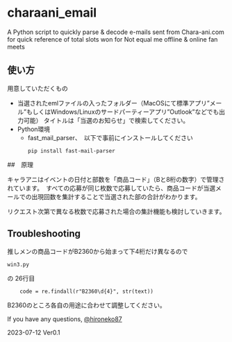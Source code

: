 # charaani_email
A Python script to quickly parse &amp; decode e-mails sent from Chara-ani.com for quick reference of total slots won for Not equal me offline &amp; online fan meets

## 使い方
用意していただくもの

 - 当選されたemlファイルの入ったフォルダー（MacOSにて標準アプリ”メール”もしくはWindows/Linuxのサードパーティーアプリ”Outlook”などでも出力可能）
   タイトルは「当選のお知らせ」で検索してください。
 - Python環境
   - fast_mail_parser、　以下で事前にインストールしてください
     ```
     pip install fast-mail-parser
     ```

##　原理

キャラアニはイベントの日付と部数を「商品コード」（Bと8桁の数字）で管理されています。　すべての応募が同じ枚数で応募していたら、商品コードが当選メールでの出現回数を集計することで当選された部の合計がわかります。

リクエスト次第で異なる枚数で応募された場合の集計機能も検討していきます。

## Troubleshooting 
推しメンの商品コードがB2360から始まって下4桁だけ異なるので
```
win3.py
```
の
26行目
```
    code = re.findall(r"B2360\d{4}", str(text))
```
B2360のところ各自の用途に合わせて調整してください。

If you have any questions, [@hironeko87](https://twitter.com/hironeko87)


2023-07-12 Ver0.1
